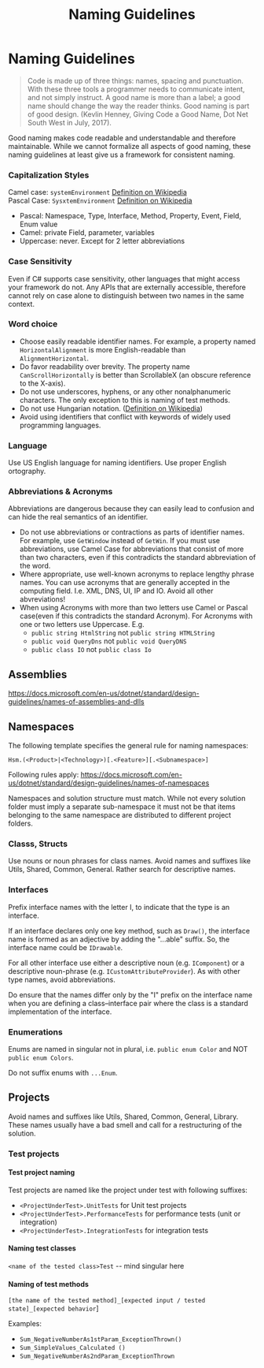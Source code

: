 ﻿---
layout: default
title: Naming Guidelines
parent: CSharp
nav_order: 10
---

# Naming Guidelines

> Code is made up of three things: names, spacing and punctuation. With these three tools a programmer needs to communicate intent, and not simply instruct. A good name is more than a label; a good name should change the way the reader thinks. Good naming is part of good design. (Kevlin Henney, Giving Code a Good Name, Dot Net South West in July, 2017).

Good naming makes code readable and understandable and therefore maintainable. While we cannot formalize all aspects of good naming, these naming guidelines at least give us a framework for consistent naming.

### Capitalization Styles
Camel case: `systemEnvironment` [Definition on Wikipedia](https://en.wikipedia.org/wiki/Camel_case)\
Pascal Case: `SysxtemEnvironment` [Definition on Wikipedia](https://en.wikipedia.org/wiki/Camel_case)

* Pascal: Namespace, Type, Interface, Method, Property, Event, Field, Enum value
* Camel: private Field, parameter, variables
* Uppercase: never. Except for 2 letter abbreviations

### Case Sensitivity
Even if C# supports case sensitivity, other languages that might access your framework do not. Any APIs that are externally accessible, therefore cannot rely on case alone to distinguish between two names in the same context.

### Word choice
* Choose easily readable identifier names. For example, a property named `HorizontalAlignment` is more English-readable than `AlignmentHorizontal`.
* Do favor readability over brevity. The property name `CanScrollHorizontally` is better than ScrollableX (an obscure reference to the X-axis).
* Do not use underscores, hyphens, or any other nonalphanumeric characters. The only exception to this is naming of test methods.
* Do not use Hungarian notation. ([Definition on Wikipedia](https://en.wikipedia.org/wiki/Hungarian_notation))
* Avoid using identifiers that conflict with keywords of widely used programming languages.

### Language 
Use US English language for naming identifiers. Use proper English ortography.

### Abbreviations & Acronyms
Abbreviations are dangerous because they can easily lead to confusion and can hide the real semantics of an identifier.

* Do not use abbreviations or contractions as parts of identifier names. For example, use `GetWindow` instead of `GetWin`. If you must use abbreviations, use Camel Case for abbreviations that consist of more than two characters, even if this contradicts the standard abbreviation of the word.   
* Where appropriate, use well-known acronyms to replace lengthy phrase names. You can use acronyms that are generally accepted in the computing field. I.e. XML, DNS, UI, IP and IO. Avoid all other abvreviations!
* When using Acronyms with more than two letters use Camel or Pascal case(even if this contradicts the standard Acronym). For Acronyms with one or two letters use Uppercase. E.g. 
  * `public string HtmlString` not `public string HTMLString`
  * `public void QueryDns` not `public void QueryDNS`
  * `public class IO` not `public class Io`

## Assemblies
https://docs.microsoft.com/en-us/dotnet/standard/design-guidelines/names-of-assemblies-and-dlls

## Namespaces
The following template specifies the general rule for naming namespaces:

`Hsm.(<Product>|<Technology>)[.<Feature>][.<Subnamespace>]`

Following rules apply:
https://docs.microsoft.com/en-us/dotnet/standard/design-guidelines/names-of-namespaces

Namespaces and solution structure must match. While not every solution folder must imply a separate sub-namespace it must not be that items belonging to the same namespace are distributed to different project folders.

### Classs, Structs
Use nouns or noun phrases for class names.
Avoid names and suffixes like Utils, Shared, Common, General. Rather search for descriptive names. 

### Interfaces
Prefix interface names with the letter I, to indicate that the type is an interface.

If an interface declares only one key method, such as `Draw()`, the interface name is formed as an adjective by adding the "...able" suffix. So, the interface name could be `IDrawable`.

For all other interface use either a descriptive noun (e.g. `IComponent`) or a descriptive noun-phrase (e.g. `ICustomAttributeProvider`). As with other type names, avoid abbreviations. 

Do ensure that the names differ only by the "I" prefix on the interface name when you are defining a class–interface pair where the class is a standard implementation of the interface.

### Enumerations
Enums are named in singular not in plural, i.e. `public enum Color` and NOT `public enum Colors`.

Do not suffix enums with `...Enum`.

## Projects
Avoid names and suffixes like Utils, Shared, Common, General, Library. These names usually have a bad smell and call for a restructuring of the solution.

### Test projects
#### Test project naming
Test projects are named like the project under test with following suffixes:
* `<ProjectUnderTest>.UnitTests` for Unit test projects
* `<ProjectUnderTest>.PerformanceTests` for performance tests (unit or integration)
* `<ProjectUnderTest>.IntegrationTests` for integration tests

#### Naming test classes
`<name of the tested class>Test`  -- mind singular here

#### Naming of test methods
`[the name of the tested method]_[expected input / tested state]_[expected behavior`]

Examples:
* `Sum_NegativeNumberAs1stParam_ExceptionThrown()`
* `Sum_SimpleValues_Calculated ()`
* `Sum_NegativeNumberAs2ndParam_ExceptionThrown`